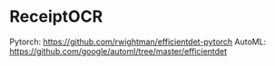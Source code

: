 # ReceiptOCR
Pytorch: https://github.com/rwightman/efficientdet-pytorch
AutoML: https://github.com/google/automl/tree/master/efficientdet